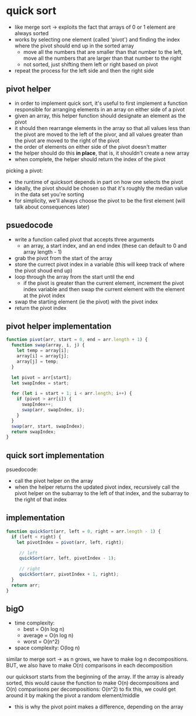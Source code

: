# quick sort

- like merge sort -> exploits the fact that arrays of 0 or 1 element are always sorted
- works by selecting one element (called 'pivot') and finding the index where the pivot should end up in the sorted array
  - move all the numbers that are smaller than that number to the left, move all the numbers that are larger than that number to the right
  - not sorted, just shifting them left or right based on pivot
- repeat the process for the left side and then the right side

## pivot helper
- in order to implement quick sort, it's useful to first implement a function responsible for arranging elements in an array on either side of a pivot
- given an array, this helper function should designate an element as the pivot
- it should then rearrange elements in the array so that all values less than the pivot are moved to the left of the pivor, and all values greater than the pivot are moved to the right of the pivot
- the order of elements on either side of the pivot doesn't matter
- the helper should do this **in place**, that is, it shouldn't create a new array
- when complete, the helper should return the index of the pivot

picking a pivot:
- the runtime of quicksort depends in part on how one selects the pivot
- ideally, the pivot should be chosen so that it's roughly the median value in the data set you're sorting
- for simplicity, we'll always choose the pivot to be the first element (will talk about consequences later)

## psuedocode
- write a function called pivot that accepts three arguments
  - an array, a start index, and an end index (these can default to 0 and array length - 1)
- grab the pivot from the start of the array
- store the currect pivot index in a variable (this will keep track of where the pivot shoud end up)
- loop through the array from the start until the end
  - if the pivot is greater than the current element, increment the pivot index variable and then swap the current element with the element at the pivot index
- swap the starting element (ie the pivot) with the pivot index
- return the pivot index

## pivot helper implementation
```js
function pivot(arr, start = 0, end = arr.length + 1) {
  function swap(array, i, j) {
    let temp = array[i];
    array[i] = array[j];
    array[j] = temp;
  }

  let pivot = arr[start];
  let swapIndex = start;

  for (let i = start + 1; i < arr.length; i++) {
    if (pivot > arr[i]) {
      swapIndex++;
      swap(arr, swapIndex, i);
    }
  }
  swap(arr, start, swapIndex);
  return swapIndex;
}
```

## quick sort implementation

psuedocode:
- call the pivot helper on the array
- when the helper returns the updated pivot index, recursively call the pivot helper on the subarray to the left of that index, and the subarray to the right of that index

## implementation
```js
function quickSort(arr, left = 0, right = arr.length - 1) {
  if (left < right) {
    let pivotIndex = pivot(arr, left, right);

     // left
     quickSort(arr, left, pivotIndex - 1);

     // right
     quickSort(arr, pivotIndex + 1, right);
  }
  return arr;
}
```

## bigO

- time complexity:
  - best = O(n log n)
  - average = O(n log n)
  - worst = O(n^2)
- space complexity: O(log n)

similar to merge sort -> as n grows, we have to make log n decompositions. BUT, we also have to make O(n) comparisons in each decomposition

our quicksort starts from the beginning of the array. If the array is already sorted, this would cause the function to make O(n) decompositions and O(n) comparisons per decompositions: O(n^2)
to fix this, we could get around it by making the pivot a random element/middle
- this is why the pivot point makes a difference, depending on the array
